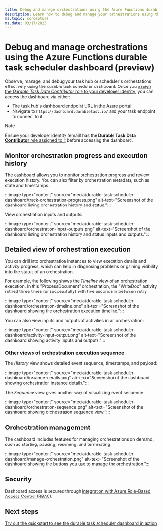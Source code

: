 ```yaml
---
title: Debug and manage orchestrations using the Azure Functions durable task scheduler dashboard (preview)
description: Learn how to debug and manage your orchestrations using the Azure Functions durable task scheduler.
ms.topic: conceptual
ms.date: 03/17/2025
---
```


# Debug and manage orchestrations using the Azure Functions durable task scheduler dashboard (preview)

Observe, manage, and debug your task hub or scheduler's orchestations effectively using the durable task scheduler dashboard. Once you [assign the *Durable Task Data Contributor* role to your developer identity](./develop-with-durable-task-scheduler.md#accessing-durable-task-scheduler-dashboard), you can access the dashboard via either:
- The task hub's dashboard endpoint URL in the Azure portal
- Navigate to `https://dashboard.durabletask.io/` and your task endpoint to connect to it.  

> [!NOTE]
> Ensure [your developer identity (email) has the **Durable Task Data Contributor** role assigned to it](./develop-with-durable-task-scheduler.md#accessing-durable-task-scheduler-dashboard) before accessing the dashboard. 

## Monitor orchestration progress and execution history

The dashboard allows you to monitor orchestration progress and review execution history. You can also filter by orchestration metadata, such as state and timestamps.

:::image type="content" source="media/durable-task-scheduler-dashboard/track-orchestration-progress.png" alt-text="Screenshot of the dashboard listing orchestration history and status.":::

View orchestration inputs and outputs:

:::image type="content" source="media/durable-task-scheduler-dashboard/orchestration-input-outputs.png" alt-text="Screenshot of the dashboard listing orchestration history and status inputs and outputs.":::

## Detailed view of orchestration execution

You can drill into orchestration instances to view execution details and activity progress, which can help in diagnosing problems or gaining visibility into the status of an orchestration.

For example, the following shows the *Timeline* view of an orchestration execution. In this "ProcessDocument" orchestration, the "WriteDoc" activity retried three times (unsuccessfully) with five seconds in between retry.

:::image type="content" source="media/durable-task-scheduler-dashboard/orchestration-timeline.png" alt-text="Screenshot of the dashboard showing the orchestration execution timeline.":::

You can also view inputs and outputs of activities in an orchestration:

:::image type="content" source="media/durable-task-scheduler-dashboard/activity-input-output.png" alt-text="Screenshot of the dashboard showing activity inputs and outputs.":::

### Other views of orchestration execution sequence

The *History* view shows detailed event sequence, timestamps, and payload:

:::image type="content" source="media/durable-task-scheduler-dashboard/instance-details.png" alt-text="Screenshot of the dashboard showing orchestration instance details.":::

The *Sequence* view gives another way of visualizing event sequence:

:::image type="content" source="media/durable-task-scheduler-dashboard/orchestration-sequence.png" alt-text="Screenshot of the dashboard showing orchestration sequence view.":::

## Orchestration management 

The dashboard includes features for managing orchestrations on demand, such as starting, pausing, resuming, and terminating.

:::image type="content" source="media/durable-task-scheduler-dashboard/manage-orchestration.png" alt-text="Screenshot of the dashboard showing the buttons you use to manage the orchestration.":::

## Security 

Dashboard access is secured through [integration with Azure Role-Based Access Control (RBAC)](./develop-with-durable-task-scheduler.md#accessing-durable-task-scheduler-dashboard).

## Next steps

[Try out the quickstart to see the durable task scheduler dashboard in action](./quickstart-durable-task-scheduler.md)
